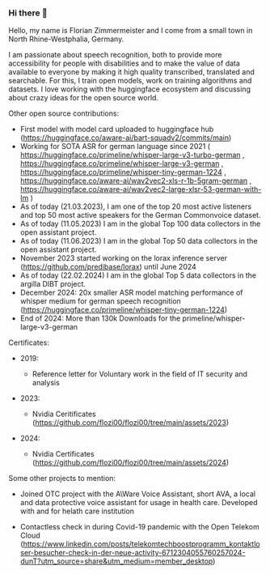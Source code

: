 ### Hi there 👋

Hello, my name is Florian Zimmermeister and I come from a small town in North Rhine-Westphalia, Germany.

I am passionate about speech recognition, both to provide more accessibility for people with disabilities and to make the value of data available to everyone by making it high quality transcribed, translated and searchable. For this, I train open models, work on training algorithms and datasets. 
I love working with the huggingface ecosystem and discussing about crazy ideas for the open source world.

Other open source contributions:
 - First model with model card uploaded to huggingface hub (https://huggingface.co/aware-ai/bart-squadv2/commits/main)
 - Working for SOTA ASR for german language since 2021 ( https://huggingface.co/primeline/whisper-large-v3-turbo-german , https://huggingface.co/primeline/whisper-large-v3-german , https://huggingface.co/primeline/whisper-tiny-german-1224 , https://huggingface.co/aware-ai/wav2vec2-xls-r-1b-5gram-german , https://huggingface.co/aware-ai/wav2vec2-large-xlsr-53-german-with-lm )
 - As of today (21.03.2023), I am one of the top 20 most active listeners and top 50 most active speakers for the German Commonvoice dataset.
 - As of today (11.05.2023) I am in the global Top 100 data collectors in the open assistant project.
 - As of today (11.06.2023) I am in the global Top 50 data collectors in the open assistant project.
 - November 2023 started working on the lorax inference server (https://github.com/predibase/lorax) until June 2024
 - As of today (22.02.2024) I am in the global Top 5 data collectors in the argilla DIBT project.
 - December 2024: 20x smaller ASR model matching performance of whisper medium for german speech recognition (https://huggingface.co/primeline/whisper-tiny-german-1224)
 - End of 2024: More than 130k Downloads for the primeline/whisper-large-v3-german 


Certificates:

 - 2019:
   - Reference letter for Voluntary work in the field of IT security and analysis

 - 2023:
   - Nvidia Ceritificates (https://github.com/flozi00/flozi00/tree/main/assets/2023)

 - 2024:
   - Nvidia Certificates (https://github.com/flozi00/flozi00/tree/main/assets/2024)

Some other projects to mention:

 - Joined OTC project with the A\\Ware Voice Assistant, short AVA, a local and data protective voice assistant for usage in health care. Developed with and for helath care institution

 - Contactless check in during Covid-19 pandemic with the Open Telekom Cloud (https://www.linkedin.com/posts/telekomtechboostprogramm_kontaktloser-besucher-check-in-der-neue-activity-6712304055760257024-dunT?utm_source=share&utm_medium=member_desktop)

<!--
**flozi00/flozi00** is a ✨ _special_ ✨ repository because its `README.md` (this file) appears on your GitHub profile.

Here are some ideas to get you started:

- 🔭 I’m currently working on ...
- 🌱 I’m currently learning ...
- 👯 I’m looking to collaborate on ...
- 🤔 I’m looking for help with ...
- 💬 Ask me about ...
- 📫 How to reach me: ...
- 😄 Pronouns: ...
- ⚡ Fun fact: ...
-->
